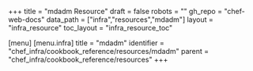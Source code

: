 +++
title = "mdadm Resource"
draft = false
robots = ""
gh_repo = "chef-web-docs"
data_path = ["infra","resources","mdadm"]
layout = "infra_resource"
toc_layout = "infra_resource_toc"

[menu]
  [menu.infra]
    title = "mdadm"
    identifier = "chef_infra/cookbook_reference/resources/mdadm"
    parent = "chef_infra/cookbook_reference/resources"
+++

<!-- The contents of this page are automatically generated from the mdadm.yaml file in the data directory. -->
<!-- To suggest a change, edit the https://github.com/chef/chef/blob/main/lib/chef/resource/mdadm.rb file
      and submit a pull request to the https://github.com/chef/chef repository. -->
